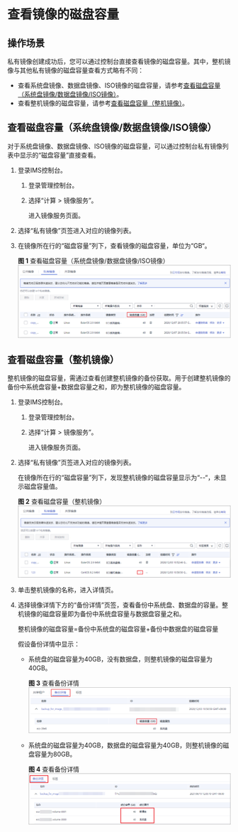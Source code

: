# 查看镜像的磁盘容量<a name="ims_01_0418"></a>

## 操作场景<a name="section942210404154"></a>

私有镜像创建成功后，您可以通过控制台直接查看镜像的磁盘容量。其中，整机镜像与其他私有镜像的磁盘容量查看方式略有不同：

-   查看系统盘镜像、数据盘镜像、ISO镜像的磁盘容量，请参考[查看磁盘容量（系统盘镜像/数据盘镜像/ISO镜像）](#section4605745191513)。
-   查看整机镜像的磁盘容量，请参考[查看磁盘容量（整机镜像）](#section712514158290)。

## 查看磁盘容量（系统盘镜像/数据盘镜像/ISO镜像）<a name="section4605745191513"></a>

对于系统盘镜像、数据盘镜像、ISO镜像的磁盘容量，可以通过控制台私有镜像列表中显示的“磁盘容量”直接查看。

1.  登录IMS控制台。
    1.  登录管理控制台。
    2.  选择“计算 \> 镜像服务”。

        进入镜像服务页面。

2.  选择“私有镜像”页签进入对应的镜像列表。
3.  在镜像所在行的“磁盘容量”列下，查看镜像的磁盘容量，单位为“GB“。

    **图 1**  查看磁盘容量（系统盘镜像/数据盘镜像/ISO镜像）<a name="fig96391223438"></a>  
    ![](figures/查看磁盘容量（系统盘镜像-数据盘镜像-ISO镜像）.png "查看磁盘容量（系统盘镜像-数据盘镜像-ISO镜像）")


## 查看磁盘容量（整机镜像）<a name="section712514158290"></a>

整机镜像的磁盘容量，需通过查看创建整机镜像的备份获取。用于创建整机镜像的备份中系统盘容量+数据盘容量之和，即为整机镜像的磁盘容量。

1.  登录IMS控制台。
    1.  登录管理控制台。
    2.  选择“计算 \> 镜像服务”。

        进入镜像服务页面。

2.  选择“私有镜像”页签进入对应的镜像列表。

    在镜像所在行的“磁盘容量”列下，发现整机镜像的磁盘容量显示为“--“，未显示磁盘容量值。

    **图 2**  查看磁盘容量（整机镜像）<a name="fig1697570125515"></a>  
    ![](figures/查看磁盘容量（整机镜像）.png "查看磁盘容量（整机镜像）")

3.  单击整机镜像的名称，进入详情页。
4.  选择镜像详情下方的“备份详情”页签，查看备份中系统盘、数据盘的容量。整机镜像的磁盘容量即为备份中系统盘容量与数据盘容量之和。

    整机镜像的磁盘容量=备份中系统盘的磁盘容量+备份中数据盘的磁盘容量

    假设备份详情中显示：

    -   系统盘的磁盘容量为40GB，没有数据盘，则整机镜像的磁盘容量为40GB。

        **图 3**  查看备份详情<a name="fig14916383285"></a>  
        ![](figures/查看备份详情.png "查看备份详情")

    -   系统盘的磁盘容量为40GB，数据盘的磁盘容量为40GB，则整机镜像的磁盘容量为80GB。

        **图 4**  查看备份详情<a name="fig5149184320219"></a>  
        ![](figures/查看备份详情-4.png "查看备份详情-4")



